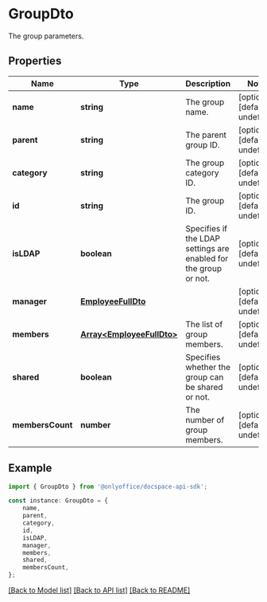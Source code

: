 # GroupDto

The group parameters.

## Properties

Name | Type | Description | Notes
------------ | ------------- | ------------- | -------------
**name** | **string** | The group name. | [optional] [default to undefined]
**parent** | **string** | The parent group ID. | [optional] [default to undefined]
**category** | **string** | The group category ID. | [optional] [default to undefined]
**id** | **string** | The group ID. | [optional] [default to undefined]
**isLDAP** | **boolean** | Specifies if the LDAP settings are enabled for the group or not. | [optional] [default to undefined]
**manager** | [**EmployeeFullDto**](EmployeeFullDto.md) |  | [optional] [default to undefined]
**members** | [**Array&lt;EmployeeFullDto&gt;**](EmployeeFullDto.md) | The list of group members. | [optional] [default to undefined]
**shared** | **boolean** | Specifies whether the group can be shared or not. | [optional] [default to undefined]
**membersCount** | **number** | The number of group members. | [optional] [default to undefined]

## Example

```typescript
import { GroupDto } from '@onlyoffice/docspace-api-sdk';

const instance: GroupDto = {
    name,
    parent,
    category,
    id,
    isLDAP,
    manager,
    members,
    shared,
    membersCount,
};
```

[[Back to Model list]](../README.md#documentation-for-models) [[Back to API list]](../README.md#documentation-for-api-endpoints) [[Back to README]](../README.md)

